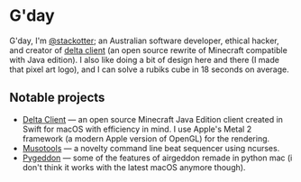 # G'day

G'day, I'm [@stackotter](https://twitter.com/stackotter); an Australian software developer, ethical hacker, and creator of [delta client](https://github.com/stackotter/delta-client) (an open source rewrite of Minecraft compatible with Java edition). I also like doing a bit of design here and there (I made that pixel art logo), and I can solve a rubiks cube in 18 seconds on average.

## Notable projects

- [Delta Client](https://github.com/stackotter/delta-client) — an open source Minecraft Java Edition client created in Swift for macOS with efficiency in mind. I use Apple's Metal 2 framework (a modern Apple version of OpenGL) for the rendering.
- [Musotools](https://github.com/stackotter/musotools) — a novelty command line beat sequencer using ncurses.
- [Pygeddon](https://github.com/stackotter/pygeddon) — some of the features of airgeddon remade in python mac (i don't think it works with the latest macOS anymore though).